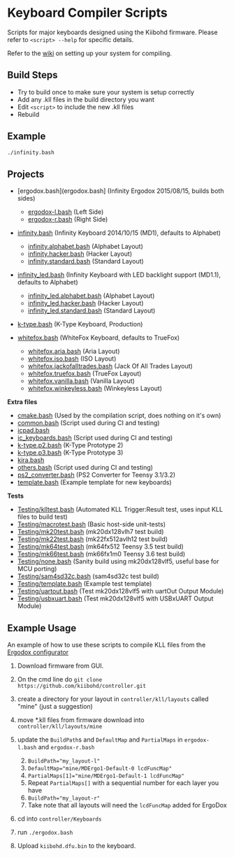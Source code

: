 Keyboard Compiler Scripts
=========================

Scripts for major keyboards designed using the Kiibohd firmware.
Please refer to `<script> --help` for specific details.

Refer to the [wiki](https://github.com/kiibohd/controller/wiki) on setting up your system for compiling.


Build Steps
-----------

* Try to build once to make sure your system is setup correctly
* Add any .kll files in the build directory you want
* Edit `<script>` to include the new .kll files
* Rebuild


Example
-------

```bash
./infinity.bash
```


Projects
--------

* [ergodox.bash](ergodox.bash] (Infinity Ergodox 2015/08/15, builds both sides)

    - [ergodox-l.bash](ergodox-l.bash) (Left  Side)
    - [ergodox-r.bash](ergodox-r.bash) (Right Side)

* [infinity.bash](infinity.bash) (Infinity Keyboard 2014/10/15 (MD1), defaults to Alphabet)

    - [infinity.alphabet.bash](infinity.alphabet.bash) (Alphabet Layout)
    - [infinity.hacker.bash](infinity.hacker.bash)     (Hacker   Layout)
    - [infinity.standard.bash](infinity.standard.bash) (Standard Layout)

* [infinity_led.bash](infinity_led.bash) (Infinity Keyboard with LED backlight support (MD1.1), defaults to Alphabet)

    - [infinity_led.alphabet.bash](infinity_led.alphabet.bash) (Alphabet Layout)
    - [infinity_led.hacker.bash](infinity_led.hacker.bash)     (Hacker   Layout)
    - [infinity_led.standard.bash](infinity_led.standard.bash) (Standard Layout)

* [k-type.bash](k-type.bash)     (K-Type Keyboard, Production)
* [whitefox.bash](whitefox.bash) (WhiteFox Keyboard, defaults to TrueFox)

    - [whitefox.aria.bash](whitefox.aria.bash)                       (Aria               Layout)
    - [whitefox.iso.bash](whitefox.iso.bash)                         (ISO                Layout)
    - [whitefox.jackofalltrades.bash](whitefox.jackofalltrades.bash) (Jack Of All Trades Layout)
    - [whitefox.truefox.bash](whitefox.truefox.bash)                 (TrueFox            Layout)
    - [whitefox.vanilla.bash](whitefox.vanilla.bash)                 (Vanilla            Layout)
    - [whitefox.winkeyless.bash](whitefox.winkeyless.bash)           (Winkeyless         Layout)


**Extra files**

* [cmake.bash](cmake.bash)                 (Used by the compilation script, does nothing on it's own)
* [common.bash](common.bash)               (Script used during CI and testing)
* [icpad.bash](icpad.bash)
* [ic_keyboards.bash](ic_keyboards.bash)   (Script used during CI and testing)
* [k-type.p2.bash](k-type.p2.bash)         (K-Type Prototype 2)
* [k-type.p3.bash](k-type.p3.bash)         (K-Type Prototype 3)
* [kira.bash](kira.bash)
* [others.bash](others.bash)               (Script used during CI and testing)
* [ps2_converter.bash](ps2_converter.bash) (PS2 Converter for Teensy 3.1/3.2)
* [template.bash](template.bash)           (Example template for new keyboards)


**Tests**

* [Testing/klltest.bash](Testing/klltest.bash)       (Automated KLL Trigger:Result test, uses input KLL files to build test)
* [Testing/macrotest.bash](Testing/macrotest.bash)   (Basic host-side unit-tests)
* [Testing/mk20test.bash](Testing/mk20test.bash)     (mk20dx128vlh7 test build)
* [Testing/mk22test.bash](Testing/mk22test.bash)     (mk22fx512avlh12 test build)
* [Testing/mk64test.bash](Testing/mk64test.bash)     (mk64fx512 Teensy 3.5 test build)
* [Testing/mk66test.bash](Testing/mk66test.bash)     (mk66fx1m0 Teensy 3.6 test build)
* [Testing/none.bash](Testing/none.bash)             (Sanity build using mk20dx128vlf5, useful base for MCU porting)
* [Testing/sam4sd32c.bash](Testing/sam4sd32c.bash)   (sam4sd32c test build)
* [Testing/template.bash](Testing/template.bash)     (Example test template)
* [Testing/uartout.bash](Testing/uartout.bash)       (Test mk20dx128vlf5 with uartOut Output Module)
* [Testing/usbxuart.bash](Testing/usbxuart.bash)     (Test mk20dx128vlf5 with USBxUART Output Module)


Example Usage
-------------

An example of how to use these scripts to compile KLL files from the [Ergodox configurator](https://input.club/configurator-ergodox/)

1. Download firmware from GUI.
1. On the cmd line do `git clone https://github.com/kiibohd/controller.git`
1. create a directory for your layout in `controller/kll/layouts` called "mine" (just a suggestion)
1. move *.kll files from firmware download into `controller/kll/layouts/mine`
1. update the `BuildPath`s and `DefaultMap` and `PartialMaps` in `ergodox-l.bash` and `ergodox-r.bash`

    2. `BuildPath="my_layout-l"`
    2. `DefaultMap="mine/MDErgo1-Default-0 lcdFuncMap"`
    2. `PartialMaps[1]="mine/MDErgo1-Default-1 lcdFuncMap"`
    2. Repeat `PartialMaps[]` with a sequential number for each layer you have
    2. `BuildPath="my_layout-r"`
    2. Take note that all layouts will need the `lcdFuncMap` added for ErgoDox

1. cd into `controller/Keyboards `
1. run `./ergodox.bash`
1. Upload `kiibohd.dfu.bin` to the keyboard.

